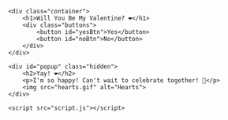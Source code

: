 <!DOCTYPE html>
<html lang="en">
<head>
    <meta charset="UTF-8">
    <meta name="viewport" content="width=device-width, initial-scale=1.0">
    <title>Will You Be My Valentine?</title>
    <link rel="stylesheet" href="style.css">
</head>
<body>
    <div class="heart-bg"></div> <!-- Animated Hearts -->
    
    <div class="container">
        <h1>Will You Be My Valentine? ❤️</h1>
        <div class="buttons">
            <button id="yesBtn">Yes</button>
            <button id="noBtn">No</button>
        </div>
    </div>

    <div id="popup" class="hidden">
        <h2>Yay! ❤️</h2>
        <p>I'm so happy! Can't wait to celebrate together! 🎉</p>
        <img src="hearts.gif" alt="Hearts">
    </div>

    <script src="script.js"></script>
</body>
</html>